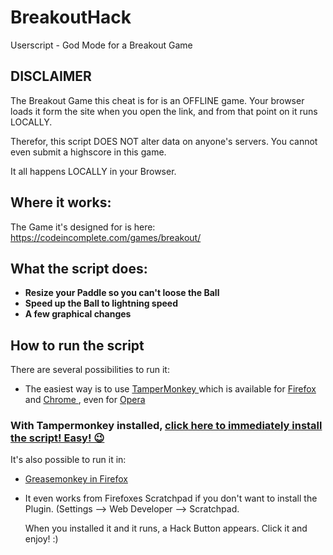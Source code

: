 # BreakoutHack
Userscript - God Mode for a Breakout Game

## DISCLAIMER ##

The Breakout Game this cheat is for is an OFFLINE game. Your browser loads it form the site when you open the link, and from that point on it runs LOCALLY.

Therefor, this script DOES NOT alter data on anyone's servers. You cannot even submit a highscore in this game.

It all happens LOCALLY in your Browser.

## Where it works: ##

The Game it's designed for is here:
https://codeincomplete.com/games/breakout/

## What the script does: ##

- **Resize your Paddle so you can't loose the Ball**
- **Speed up the Ball to lightning speed**
- **A few graphical changes**

## How to run the script

There are several possibilities to run it:
 - The easiest way is to use [TamperMonkey ](https://www.google.ch/search?q=tampermonkey) which is available for [Firefox ](https://addons.mozilla.org/en-US/firefox/addon/tampermonkey/) and [Chrome ](https://chrome.google.com/webstore/search/tampermonkey), even for [Opera ](https://addons.opera.com/de/search/?query=Tampermonkey)
 ### With Tampermonkey installed,  [click here to immediately install the script! Easy! 😉](https://github.com/johnnyawesome/BreakoutHack/raw/master/Breakout%20Cheat.user.js)

It's also possible to run it in:
 -  [Greasemonkey in Firefox ](https://addons.mozilla.org/en-US/firefox/addon/greasemonkey/)
 - It even works from Firefoxes Scratchpad if you don't want to install the Plugin.
   (Settings --> Web Developer --> Scratchpad. 
   
   When you installed it and it runs, a Hack Button appears. Click it and enjoy! :)
